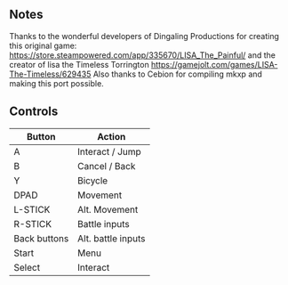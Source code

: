 ## Notes

Thanks to the wonderful developers of Dingaling Productions for creating this  original game: https://store.steampowered.com/app/335670/LISA_The_Painful/
and the creator of lisa the Timeless Torrington https://gamejolt.com/games/LISA-The-Timeless/629435
Also thanks to Cebion for compiling mkxp and making this port possible.

## Controls

| Button | Action |
|--|--| 
|A|Interact / Jump|
|B|Cancel / Back|
|Y|Bicycle|
|DPAD|Movement|
|L-STICK|Alt. Movement|
|R-STICK|Battle inputs|
|Back buttons|Alt. battle inputs|
|Start|Menu|
|Select|Interact|


